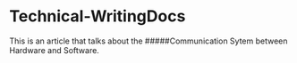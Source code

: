 # Technical-WritingDocs

This is an article that talks about the #####Communication Sytem between Hardware and Software.
